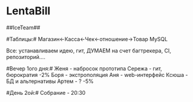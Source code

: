 # LentaBill

##IceTeam##

#Таблицы:#
Магазин<-Касса<-Чек<-отношение->Товар
MySQL

Все: устанавливаем идею, гит, ДУМАЕМ на счет багтрекера, CI, репозиторий….

#Вечер 1ого дня:#
Женя - набросок прототипа
Сережа - гит, бюрократия -2%
Боря - экстрополяция
Аня - web-интерфейс
Ксюша - БД и альтернативы
Артем - ? -5%

#День 2ой:#
Собрание - 20:30

